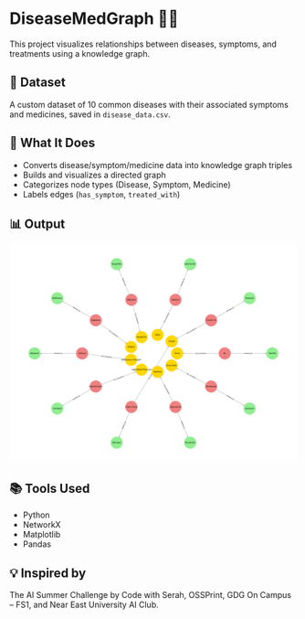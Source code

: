 # DiseaseMedGraph 🦠💊

This project visualizes relationships between diseases, symptoms, and treatments using a knowledge graph.

## 📁 Dataset
A custom dataset of 10 common diseases with their associated symptoms and medicines, saved in `disease_data.csv`.

## 🧠 What It Does
- Converts disease/symptom/medicine data into knowledge graph triples
- Builds and visualizes a directed graph
- Categorizes node types (Disease, Symptom, Medicine)
- Labels edges (`has_symptom`, `treated_with`)

## 📊 Output
![Graph](disease_graph.png)

## 📚 Tools Used
- Python
- NetworkX
- Matplotlib
- Pandas

## 💡 Inspired by
The AI Summer Challenge by Code with Serah, OSSPrint, GDG On Campus – FS1, and Near East University AI Club.
